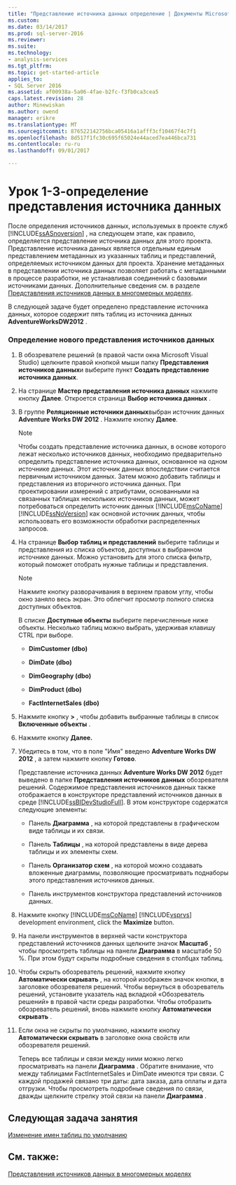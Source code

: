 ```yaml
---
title: "Представление источника данных определение | Документы Microsoft"
ms.custom: 
ms.date: 03/14/2017
ms.prod: sql-server-2016
ms.reviewer: 
ms.suite: 
ms.technology:
- analysis-services
ms.tgt_pltfrm: 
ms.topic: get-started-article
applies_to:
- SQL Server 2016
ms.assetid: af00938a-5a06-4fae-b2fc-f3fb0ca3cea5
caps.latest.revision: 28
author: Minewiskan
ms.author: owend
manager: erikre
ms.translationtype: MT
ms.sourcegitcommit: 876522142756bca05416a1afff3cf10467f4c7f1
ms.openlocfilehash: 8d517f1fc30c695f65024e44aced7ea446bca731
ms.contentlocale: ru-ru
ms.lasthandoff: 09/01/2017

---
```

# <a name="lesson-1-3---defining-a-data-source-view"></a>Урок 1-3-определение представления источника данных
После определения источников данных, используемых в проекте служб [!INCLUDE[ssASnoversion](../includes/ssasnoversion-md.md)] , на следующем этапе, как правило, определяется представление источника данных для этого проекта. Представление источника данных является отдельным единым представлением метаданных из указанных таблиц и представлений, определяемых источником данных для проекта. Хранение метаданных в представлении источника данных позволяет работать с метаданными в процессе разработки, не устанавливая соединений с базовыми источниками данных. Дополнительные сведения см. в разделе [Представления источников данных в многомерных моделях](../analysis-services/multidimensional-models/data-source-views-in-multidimensional-models.md).  
  
В следующей задаче будет определено представление источника данных, которое содержит пять таблиц из источника данных **AdventureWorksDW2012** .  
  
### <a name="to-define-a-new-data-source-view"></a>Определение нового представления источников данных  
  
1.  В обозревателе решений (в правой части окна Microsoft Visual Studio) щелкните правой кнопкой мыши папку **Представления источников данных**и выберите пункт **Создать представление источника данных**.  
  
2.  На странице **Мастер представления источника данных** нажмите кнопку **Далее**. Откроется страница **Выбор источника данных** .  
  
3.  В группе **Реляционные источники данных**выбран источник данных **Adventure Works DW 2012** . Нажмите кнопку **Далее**.  
  
    > [!NOTE]  
    > Чтобы создать представление источника данных, в основе которого лежат несколько источников данных, необходимо предварительно определить представление источника данных, основанное на одном источнике данных. Этот источник данных впоследствии считается первичным источником данных. Затем можно добавить таблицы и представления из вторичного источника данных. При проектировании измерений с атрибутами, основанными на связанных таблицах нескольких источников данных, может потребоваться определить источник данных [!INCLUDE[msCoName](../includes/msconame-md.md)][!INCLUDE[ssNoVersion](../includes/ssnoversion-md.md)] как основной источник данных, чтобы использовать его возможности обработки распределенных запросов.  
  
4.  На странице **Выбор таблиц и представлений** выберите таблицы и представления из списка объектов, доступных в выбранном источнике данных. Можно установить для этого списка фильтр, который поможет отобрать нужные таблицы и представления.  
  
    > [!NOTE]  
    > Нажмите кнопку разворачивания в верхнем правом углу, чтобы окно заняло весь экран. Это облегчит просмотр полного списка доступных объектов.  
  
    В списке **Доступные объекты** выберите перечисленные ниже объекты. Несколько таблиц можно выбрать, удерживая клавишу CTRL при выборе.  
  
    -   **DimCustomer (dbo)**  
  
    -   **DimDate (dbo)**  
  
    -   **DimGeography (dbo)**  
  
    -   **DimProduct (dbo)**  
  
    -   **FactInternetSales (dbo)**  
  
5.  Нажмите кнопку **>** , чтобы добавить выбранные таблицы в список **Включенные объекты** .  
  
6.  Нажмите кнопку **Далее.**  
  
7.  Убедитесь в том, что в поле "Имя" введено **Adventure Works DW 2012** , а затем нажмите кнопку **Готово**.  
  
    Представление источника данных **Adventure Works DW 2012** будет выведено в папке **Представления источников данных** обозревателя решений. Содержимое представления источников данных также отображается в конструкторе представлений источников данных в среде [!INCLUDE[ssBIDevStudioFull](../includes/ssbidevstudiofull-md.md)]. В этом конструкторе содержатся следующие элементы:  
  
    -   Панель **Диаграмма** , на которой представлены в графическом виде таблицы и их связи.  
  
    -   Панель **Таблицы** , на которой представлены в виде дерева таблицы и их элементы схем.  
  
    -   Панель **Организатор схем** , на которой можно создавать вложенные диаграммы, позволяющие просматривать поднаборы этого представления источников данных.  
  
    -   Панель инструментов конструктора представлений источников данных.  
  
8.  Нажмите кнопку [!INCLUDE[msCoName](../includes/msconame-md.md)] [!INCLUDE[vsprvs](../includes/vsprvs-md.md)] development environment, click the **Maximize** button.  
  
9. На панели инструментов в верхней части конструктора представлений источников данных щелкните значок **Масштаб** , чтобы просмотреть таблицы на панели **Диаграмма** в масштабе 50 %. При этом будут скрыты подробные сведения в столбцах таблиц.  
  
10. Чтобы скрыть обозреватель решений, нажмите кнопку **Автоматически скрывать** , на которой изображен значок кнопки, в заголовке обозревателя решений. Чтобы вернуться в обозреватель решений, установите указатель над вкладкой «Обозреватель решений» в правой части среды разработки. Чтобы отобразить обозреватель решений, вновь нажмите кнопку **Автоматически скрывать** .  
  
11. Если окна не скрыты по умолчанию, нажмите кнопку **Автоматически скрывать** в заголовке окна свойств или обозревателя решений.  
  
    Теперь все таблицы и связи между ними можно легко просматривать на панели **Диаграмма** . Обратите внимание, что между таблицами FactInternetSales и DimDate имеются три связи. С каждой продажей связано три даты: дата заказа, дата оплаты и дата отгрузки. Чтобы просмотреть подробные сведения по связи, дважды щелкните стрелку этой связи на панели **Диаграмма** .  
  
## <a name="next-task-in-lesson"></a>Следующая задача занятия  
[Изменение имен таблиц по умолчанию](../analysis-services/lesson-1-4-modifying-default-table-names.md)  
  
## <a name="see-also"></a>См. также:  
[Представления источников данных в многомерных моделях](../analysis-services/multidimensional-models/data-source-views-in-multidimensional-models.md)  
  
  
  

